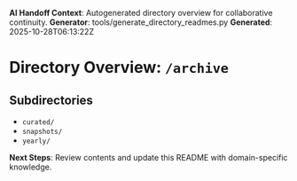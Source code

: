 <!-- AI-Handoff:START -->
**AI Handoff Context**: Autogenerated directory overview for collaborative continuity.
**Generator**: tools/generate_directory_readmes.py
**Generated**: 2025-10-28T06:13:22Z
<!-- AI-Handoff:END -->

# Directory Overview: `/archive`

## Subdirectories
- `curated/`
- `snapshots/`
- `yearly/`

<!-- AI-Handoff:FOOTER-START -->
**Next Steps**: Review contents and update this README with domain-specific knowledge.
<!-- AI-Handoff:FOOTER-END -->

